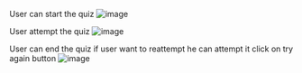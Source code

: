 User can start the quiz
![image](https://github.com/ruchita00/Quiz_app/assets/56263059/09ca421a-84c8-4c54-bce2-de49775eec98)

User attempt the quiz 
![image](https://github.com/ruchita00/Quiz_app/assets/56263059/0507fa72-8a06-4ebf-b591-059a6687f4b7)

User can end the quiz if user want to reattempt he can attempt it click on try again button
![image](https://github.com/ruchita00/Quiz_app/assets/56263059/10341fc2-2715-461f-927a-38daf2add060)
